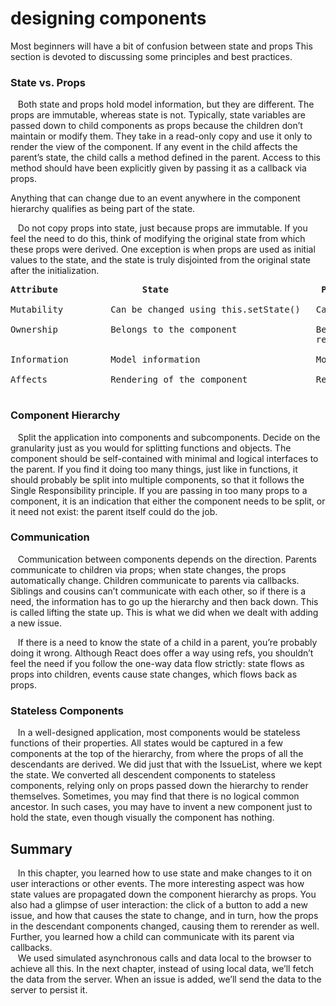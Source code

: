 # designing components

Most beginners will have a bit of confusion between state and props This section is devoted to discussing some principles and best practices.

### State vs. Props

&nbsp;&nbsp; Both state and props hold model information, but they are different. The props are immutable, whereas state is not. Typically, state variables are passed down to child components as props because the children don’t maintain or modify them. They take in a read-only copy and use it only to render the view of the component. If any event in the child affects the parent’s state, the child calls a method defined in the parent. Access to this method should have been explicitly given by passing it as a callback via props.

Anything that can change due to an event anywhere in the component hierarchy qualifies as being part of the state.

&nbsp;&nbsp; Do not copy props into state, just because props are immutable. If you feel the need to do this, think of modifying the original state from which these props were derived. One exception is when props are used as initial values to the state, and the state is truly disjointed from the original state after the initialization.
<pre>
<b>Attribute                State                             Props</b>

Mutability         Can be changed using this.setState()   Cannot be changed

Ownership          Belongs to the component               Belongs to an ancestor the component gets a 
                                                          read-only copy
                                                                                
Information        Model information                      Model information

Affects            Rendering of the component             Rendering of the component

</pre>

### Component Hierarchy

&nbsp;&nbsp; Split the application into components and subcomponents. Decide on the granularity just as you would for splitting functions and objects. The component should
be self-contained with minimal and logical interfaces to the parent. If you find it doing too many things, just like in functions, it should probably be split into multiple components, so that it follows the Single Responsibility principle. If you are passing in too many props to a component, it is an indication that either the component needs to be split, or it need not exist: the parent itself could do the job.

### Communication

&nbsp;&nbsp; Communication between components depends on the direction. Parents communicate to children via props; when state changes, the props automatically change. Children communicate to parents via callbacks. Siblings and cousins can’t communicate with each other, so if there is a need, the information has to go up the hierarchy and then back down. This is called lifting the state up. This is what we did when we dealt with adding a new issue.

&nbsp;&nbsp; If there is a need to know the state of a child in a parent, you’re probably doing it wrong. Although React does offer a way using refs, you shouldn’t feel the need if you follow the one-way data flow strictly: state flows as props into children, events cause state changes, which flows back as props.

### Stateless Components

&nbsp;&nbsp; In a well-designed application, most components would be stateless functions of their properties. All states would be captured in a few components at the top of the hierarchy, from where the props of all the descendants are derived.
We did just that with the IssueList, where we kept the state. We converted all descendent components to stateless components, relying only on props passed down the hierarchy to render themselves.
 Sometimes, you may find that there is no logical common ancestor. In such cases, you may have to invent a new component just to hold the state, even though visually the component has nothing.
 
 ## Summary
 
&nbsp;&nbsp; In this chapter, you learned how to use state and make changes to it on user interactions or other events. The more interesting aspect was how state values are propagated down the component hierarchy as props. You also had a glimpse of user interaction: the click of a button to add a new issue, and how that causes the state
to change, and in turn, how the props in the descendant components changed, causing them to rerender as well. Further, you learned how a child can communicate with its parent via callbacks. <br />
&nbsp;&nbsp; We used simulated asynchronous calls and data local to the browser to achieve all this. In the next chapter, instead of using local data, we’ll fetch the data from the server. When an issue is added, we’ll send the data to the server to persist it.
